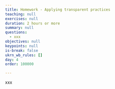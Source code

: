 ```yaml
---
title: Homework - Applying transparent practices
teaching: null
exercises: null
duration: 2 hours or more
summary: null
questions:
  - xxx
objectives: null
keypoints: null
is-break: false
ukrn_wb_rules: []
day: 4
order: 100000

---
```


xxx
